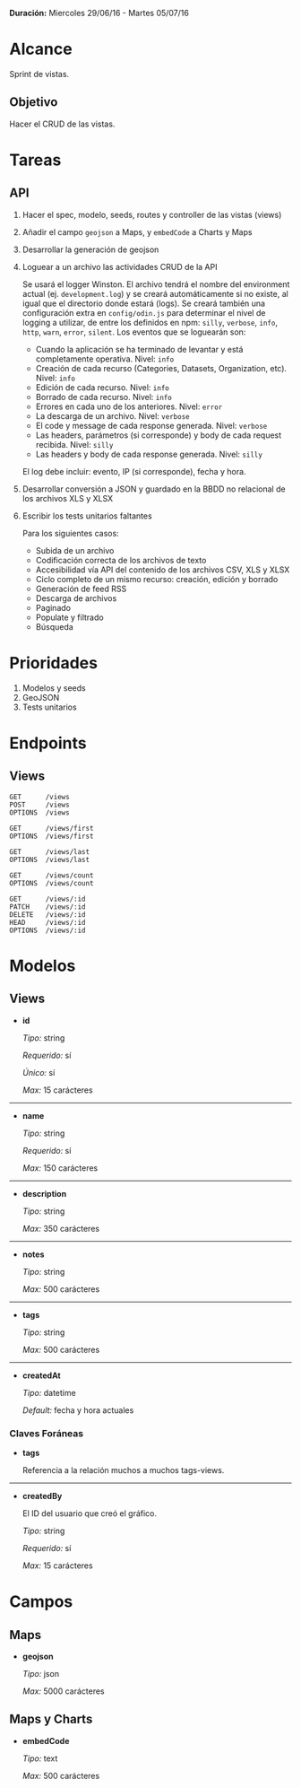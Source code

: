 **Duración:** Miercoles 29/06/16 - Martes 05/07/16

# Alcance
Sprint de vistas.

## Objetivo
Hacer el CRUD de las vistas.


# Tareas

## API

1. Hacer el spec, modelo, seeds, routes y controller de las vistas (views)
2. Añadir el campo `geojson` a Maps, y `embedCode` a Charts y Maps
3. Desarrollar la generación de geojson
4. Loguear a un archivo las actividades CRUD de la API

    Se usará el logger Winston. El archivo tendrá el nombre del environment actual (ej. `development.log`) y se creará automáticamente si no existe, al igual que el directorio donde estará (logs). Se creará también una configuración extra en `config/odin.js` para determinar el nivel de logging a utilizar, de entre los definidos en npm: `silly`, `verbose`, `info`, `http`, `warn`, `error`, `silent`. Los eventos que se loguearán son:

    - Cuando la aplicación se ha terminado de levantar y está completamente operativa. Nivel: `info`
    - Creación de cada recurso (Categories, Datasets, Organization, etc). Nivel: `info`
    - Edición de cada recurso. Nivel: `info`
    - Borrado de cada recurso. Nivel: `info`
    - Errores en cada uno de los anteriores. Nivel: `error`
    - La descarga de un archivo. Nivel: `verbose`
    - El code y message de cada response generada. Nivel: `verbose`
    - Las headers, parámetros (si corresponde) y body de cada request recibida. Nivel: `silly`
    - Las headers y body de cada response generada. Nivel: `silly`

    El log debe incluir: evento, IP (si corresponde), fecha y hora.
5. Desarrollar conversión a JSON y guardado en la BBDD no relacional de los archivos XLS y XLSX
6. Escribir los tests unitarios faltantes

    Para los siguientes casos:

    - Subida de un archivo
    - Codificación correcta de los archivos de texto
    - Accesibilidad vía API del contenido de los archivos CSV, XLS y XLSX
    - Ciclo completo de un mismo recurso: creación, edición y borrado
    - Generación de feed RSS
    - Descarga de archivos
    - Paginado
    - Populate y filtrado
    - Búsqueda

# Prioridades

1. Modelos y seeds
2. GeoJSON
3. Tests unitarios


# Endpoints

## Views
```
GET      /views
POST     /views
OPTIONS  /views

GET      /views/first
OPTIONS  /views/first

GET      /views/last
OPTIONS  /views/last

GET      /views/count
OPTIONS  /views/count

GET      /views/:id
PATCH    /views/:id
DELETE   /views/:id
HEAD     /views/:id
OPTIONS  /views/:id
```

# Modelos

## Views

- **id**

    *Tipo:* string

    *Requerido:* sí

    *Único:* sí

    *Max:* 15 carácteres

---

- **name**

    *Tipo:* string

    *Requerido:* sí

    *Max:* 150 carácteres

---

- **description**

    *Tipo:* string

    *Max:* 350 carácteres

---

- **notes**

    *Tipo:* string

    *Max:* 500 carácteres

---

- **tags**

    *Tipo:* string

    *Max:* 500 carácteres

---

- **createdAt**

    *Tipo:* datetime

    *Default:* fecha y hora actuales


### Claves Foráneas

- **tags**

    Referencia a la relación muchos a muchos tags-views.

---

- **createdBy**

    El ID del usuario que creó el gráfico.

    *Tipo:* string

    *Requerido:* sí

    *Max:* 15 carácteres


# Campos

## Maps

- **geojson**

    *Tipo:* json

    *Max:* 5000 carácteres


## Maps y Charts

- **embedCode**

    *Tipo:* text

    *Max:* 500 carácteres